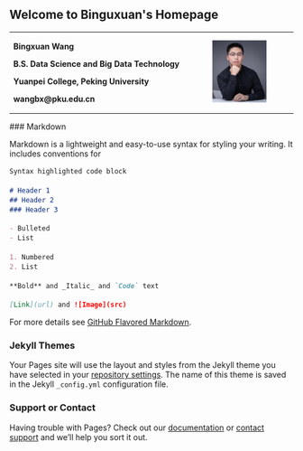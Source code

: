 ## Welcome to Binguxuan's Homepage

<div>
<table border="0">
  <tr>
    <td width="70%">
      <p><b>Bingxuan Wang</p></b>
      <p><b>B.S. Data Science and Big Data Technology</b></p>
      <p><b>Yuanpei College, Peking University</b></p>
      <p><b>wangbx@pku.edu.cn</b></p>
    </td>
    <td width="30%">
      <img src="/pro_small_1.jpg" width="70%">      
    </td>
  </tr>
</table>
</div>
### Markdown

Markdown is a lightweight and easy-to-use syntax for styling your writing. It includes conventions for

```markdown
Syntax highlighted code block

# Header 1
## Header 2
### Header 3

- Bulleted
- List

1. Numbered
2. List

**Bold** and _Italic_ and `Code` text

[Link](url) and ![Image](src)
```

For more details see [GitHub Flavored Markdown](https://guides.github.com/features/mastering-markdown/).

### Jekyll Themes

Your Pages site will use the layout and styles from the Jekyll theme you have selected in your [repository settings](https://github.com/DOGEwbx/DOGEwbx.github.io/settings). The name of this theme is saved in the Jekyll `_config.yml` configuration file.

### Support or Contact

Having trouble with Pages? Check out our [documentation](https://help.github.com/categories/github-pages-basics/) or [contact support](https://github.com/contact) and we’ll help you sort it out.
